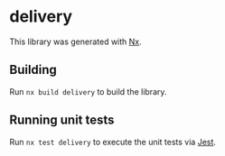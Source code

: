 # delivery

This library was generated with [Nx](https://nx.dev).

## Building

Run `nx build delivery` to build the library.

## Running unit tests

Run `nx test delivery` to execute the unit tests via [Jest](https://jestjs.io).
